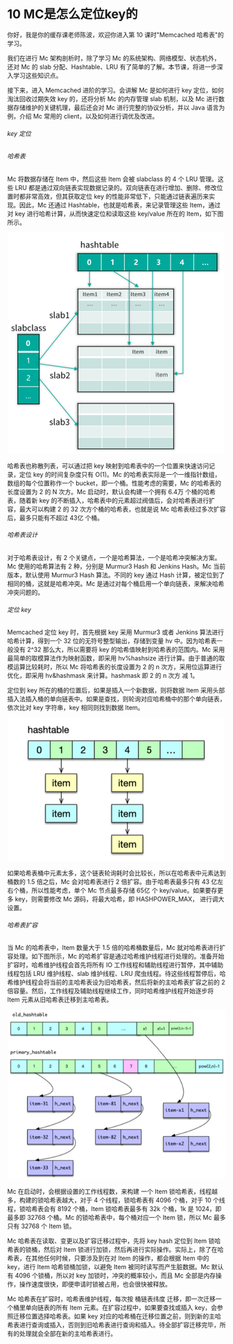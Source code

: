 # 10 MC是怎么定位key的

你好，我是你的缓存课老师陈波，欢迎你进入第 10 课时"Memcached
哈希表"的学习。

我们在进行 Mc 架构剖析时，除了学习 Mc
的系统架构、网络模型、状态机外，还对 Mc 的 slab 分配、Hashtable、LRU
有了简单的了解。本节课，将进一步深入学习这些知识点。

接下来，进入 Memcached 进阶的学习。会讲解 Mc 是如何进行 key
定位，如何淘汰回收过期失效 key 的，还将分析 Mc 的内存管理 slab
机制，以及 Mc 进行数据存储维护的关键机理，最后还会对 Mc
进行完整的协议分析，并以 Java 语言为例，介绍 Mc 常用的
client，以及如何进行调优及改进。

###### key 定位

###### 哈希表

Mc 将数据存储在 Item 中，然后这些 Item 会被 slabclass 的 4 个 LRU
管理。这些 LRU
都是通过双向链表实现数据记录的。双向链表在进行增加、删除、修改位置时都非常高效，但其获取定位
key 的性能非常低下，只能通过链表遍历来实现。因此，Mc 还通过
Hashtable，也就是哈希表，来记录管理这些 Item，通过对 key
进行哈希计算，从而快速定位和读取这些 key/value 所在的 Item，如下图所示。

![img](assets/CgotOV143NmAUEwHAACYUBVU47E041.png)

哈希表也称散列表，可以通过把 key
映射到哈希表中的一个位置来快速访问记录，定位 key 的时间复杂度只有
O(1)。Mc 的哈希表实际是一个一维指针数组，数组的每个位置称作一个
bucket，即一个桶。性能考虑的需要，Mc 的哈希表的长度设置为 2 的 N
次方。Mc 启动时，默认会构建一个拥有 6.4万 个桶的哈希表，随着新 key
的不断插入，哈希表中的元素超过阀值后，会对哈希表进行扩容，最大可以构建 2
的 32 次方个桶的哈希表，也就是说 Mc
哈希表经过多次扩容后，最多只能有不超过 43亿 个桶。

###### 哈希表设计

对于哈希表设计，有 2
个关键点，一个是哈希算法，一个是哈希冲突解决方案。Mc 使用的哈希算法有 2
种，分别是 Murmur3 Hash 和 Jenkins Hash。Mc 当前版本，默认使用 Murmur3
Hash 算法。不同的 key 通过 Hash
计算，被定位到了相同的桶，这就是哈希冲突。Mc
是通过对每个桶启用一个单向链表，来解决哈希冲突问题的。

###### 定位 key

Memcached 定位 key 时，首先根据 key 采用 Murmur3 或者 Jenkins
算法进行哈希计算，得到一个 32 位的无符号整型输出，存储到变量 hv
中。因为哈希表一般没有 2\^32 那么大，所以需要将 key
的哈希值映射到哈希表的范围内。Mc
采用最简单的取模算法作为映射函数，即采用 hv%hashsize
进行计算。由于普通的取模运算比较耗时，所以 Mc 将哈希表的长度设置为 2 的
n 次方，采用位运算进行优化，即采用 hv&hashmask 来计算。hashmask 即 2 的
n 次方 减 1。

定位到 key 所在的桶的位置后，如果是插入一个新数据，则将数据 Item
采用头部插入法插入桶的单向链表中。如果是查找，则轮询对应哈希桶中的那个单向链表，依次比对
key 字符串，key 相同则找到数据 Item。

![img](assets/CgoB5l143NmAGePaAABhzHWbQBc983.png)

如果哈希表桶中元素太多，这个链表轮询耗时会比较长，所以在哈希表中元素达到桶数的
1.5 倍之后，Mc 会对哈希表进行 2 倍扩容。由于哈希表最多只有 43
亿左右个桶，所以性能考虑，单个 Mc 节点最多存储 65亿 个
key/value。如果要存更多 key，则需要修改 Mc 源码，将最大哈希，即
HASHPOWER_MAX， 进行调大设置。

###### 哈希表扩容

当 Mc 的哈希表中，Item 数量大于 1.5 倍的哈希桶数量后，Mc
就对哈希表进行扩容处理。如下图所示，Mc
的哈希扩容是通过哈希维护线程进行处理的。准备开始扩容时，哈希维护线程会首先将所有
IO 工作线程和辅助线程进行暂停，其中辅助线程包括 LRU 维护线程、slab
维护线程、LRU
爬虫线程。待这些线程暂停后，哈希维护线程会将当前的主哈希表设为旧哈希表，然后将新的主哈希表扩容之前的
2 倍容量。然后，工作线程及辅助线程继续工作，同时哈希维护线程开始逐步将
Item 元素从旧哈希表迁移到主哈希表。

![img](assets/CgotOV143NmAGr0AAAC_3sOBsnE256.png)

Mc 在启动时，会根据设置的工作线程数，来构建 一个 Item
锁哈希表，线程越多，构建的锁哈希表越大，对于 4 个线程，锁哈希表有 4096
个桶，对于 10 个线程，锁哈希表会有 8192 个桶，Item 锁哈希表最多有 32k
个桶，1k 是 1024，即最多即 32768 个桶。Mc 的锁哈希表中，每个桶对应一个
Item 锁，所以 Mc 最多只有 32768 个 Item 锁。

Mc 哈希表在读取、变更以及扩容迁移过程中，先将 key hash 定位到 Item
锁哈希表的锁桶，然后对 Item
锁进行加锁，然后再进行实际操作。实际上，除了在哈希表，在其他任何时候，只要涉及到在对
Item 的操作，都会根据 Item 中的 key，进行 Item 哈希锁桶加锁，以避免 Item
被同时读写而产生脏数据。Mc 默认有 4096 个锁桶，所以对 key
加锁时，冲突的概率较小，而且 Mc
全部是内存操作，操作速度很快，即便申请时锁被占用，也会很快被释放。

Mc 哈希表在扩容时，哈希表维护线程，每次按 桶链表纬度
迁移，即一次迁移一个桶里单向链表的所有 Item
元素。在扩容过程中，如果要查找或插入 key，会参照迁移位置选择哈希表。如果
key
对应的哈希桶在迁移位置之前，则到新的主哈希表进行查询或插入，否则到旧哈希表进行查询和插入。待全部扩容迁移完毕，所有的处理就会全部在新的主哈希表进行。
